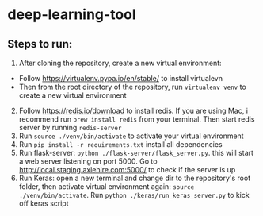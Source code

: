 # deep-learning-tool

## Steps to run:
1. After cloning the repository, create a new virtual environment:
* Follow https://virtualenv.pypa.io/en/stable/ to install virtualevn
* Then from the root directory of the repository, run  `virtualenv venv` to create a new virtual environment
2. Follow https://redis.io/download to install redis. If you are using Mac, i recommend run `brew install redis` from your terminal. Then start redis server by running `redis-server`
3. Run `source ./venv/bin/activate` to activate your virtual environment
4. Run `pip install -r requirements.txt` install all dependencies
5. Run flask-server: `python ./flask-server/flask_server.py`. this will start a web server listening on port 5000. Go to http://local.staging.axlehire.com:5000/ to check if the server is up
6. Run Keras: open a new terminal and change dir to the repository's root folder, then activate virtual environment again: `source ./venv/bin/activate`. Run `python ./keras/run_keras_server.py` to kick off keras script 